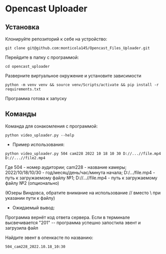 # Opencast Uploader


## Установка

Клонируйте репозиторий к себе на устройство:
```
git clone git@github.com:monticola145/Opencast_Files_Uploader.git
```

Перейдите в папку с программой:
```
cd opencast_uploader
```

Разверните виртуальное окружение и установите зависимости
```
python -m venv venv && source venv/Scripts/activate && pip install -r requirements.txt
```
Программа готова к запуску

## Команды

Команда для ознакомления с программой:
```
python video_uploader.py --help
```

- Пример использования:
```
python video_uploader.py 504 cam228 2022 10 18 10 30 D://...//file.mp4 D://...//file2.mp4
```
Где 504 - номер аудитории; cam228 - название камеры; 2022/10/18/10/30 - год/месяц/день/час/минута начала; D:/.../file.mp4 - путь к загружаемому файлу №1; D://...//file.mp4 - путь к загружаемому файлу №2 (опционально)

(Юзеры Виндовса, обратите внимание на использование // вместо \ при указании пути к файлу)

- Ожидаемый вывод:

Программа вернёт код ответа сервера. Если в терминале высвечивается "201" -- программа успешно запостила эвент и загрузила файл

Найдите эвент в опенкасте по названию: 
```
504_cam228_2022.10.18_10:30
```
